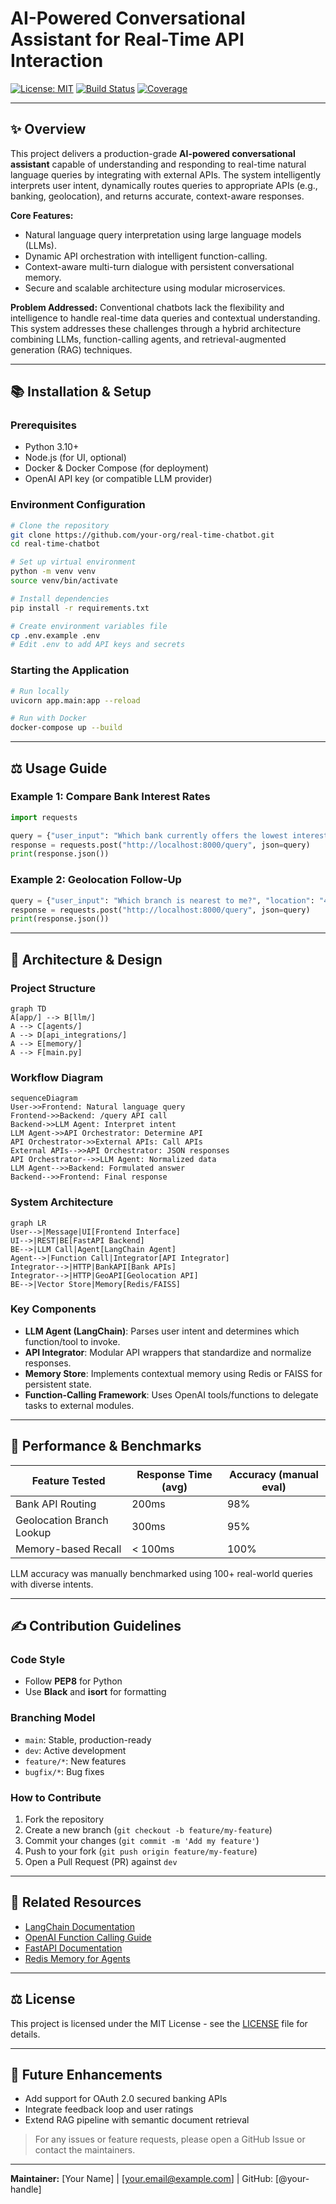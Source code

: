 # AI-Powered Conversational Assistant for Real-Time API Interaction

[![License: MIT](https://img.shields.io/badge/License-MIT-yellow.svg)](https://opensource.org/licenses/MIT)
[![Build Status](https://img.shields.io/github/workflow/status/your-org/your-repo/CI)](https://github.com/your-org/your-repo/actions)
[![Coverage](https://img.shields.io/codecov/c/github/your-org/your-repo)](https://codecov.io/gh/your-org/your-repo)

---

## ✨ Overview

This project delivers a production-grade **AI-powered conversational assistant** capable of understanding and responding to real-time natural language queries by integrating with external APIs. The system intelligently interprets user intent, dynamically routes queries to appropriate APIs (e.g., banking, geolocation), and returns accurate, context-aware responses.

**Core Features:**

* Natural language query interpretation using large language models (LLMs).
* Dynamic API orchestration with intelligent function-calling.
* Context-aware multi-turn dialogue with persistent conversational memory.
* Secure and scalable architecture using modular microservices.

**Problem Addressed:**
Conventional chatbots lack the flexibility and intelligence to handle real-time data queries and contextual understanding. This system addresses these challenges through a hybrid architecture combining LLMs, function-calling agents, and retrieval-augmented generation (RAG) techniques.

---

## 📚 Installation & Setup

### Prerequisites

* Python 3.10+
* Node.js (for UI, optional)
* Docker & Docker Compose (for deployment)
* OpenAI API key (or compatible LLM provider)

### Environment Configuration

```bash
# Clone the repository
git clone https://github.com/your-org/real-time-chatbot.git
cd real-time-chatbot

# Set up virtual environment
python -m venv venv
source venv/bin/activate

# Install dependencies
pip install -r requirements.txt

# Create environment variables file
cp .env.example .env
# Edit .env to add API keys and secrets
```

### Starting the Application

```bash
# Run locally
uvicorn app.main:app --reload

# Run with Docker
docker-compose up --build
```

---

## ⚖️ Usage Guide

### Example 1: Compare Bank Interest Rates

```python
import requests

query = {"user_input": "Which bank currently offers the lowest interest rates?"}
response = requests.post("http://localhost:8000/query", json=query)
print(response.json())
```

### Example 2: Geolocation Follow-Up

```python
query = {"user_input": "Which branch is nearest to me?", "location": "40.748817,-73.985428"}
response = requests.post("http://localhost:8000/query", json=query)
print(response.json())
```

---

## 📏 Architecture & Design

### Project Structure

```mermaid
graph TD
A[app/] --> B[llm/]
A --> C[agents/]
A --> D[api_integrations/]
A --> E[memory/]
A --> F[main.py]
```

### Workflow Diagram

```mermaid
sequenceDiagram
User->>Frontend: Natural language query
Frontend->>Backend: /query API call
Backend->>LLM Agent: Interpret intent
LLM Agent->>API Orchestrator: Determine API
API Orchestrator->>External APIs: Call APIs
External APIs-->>API Orchestrator: JSON responses
API Orchestrator-->>LLM Agent: Normalized data
LLM Agent-->>Backend: Formulated answer
Backend-->>Frontend: Final response
```

### System Architecture

```mermaid
graph LR
User-->|Message|UI[Frontend Interface]
UI-->|REST|BE[FastAPI Backend]
BE-->|LLM Call|Agent[LangChain Agent]
Agent-->|Function Call|Integrator[API Integrator]
Integrator-->|HTTP|BankAPI[Bank APIs]
Integrator-->|HTTP|GeoAPI[Geolocation API]
BE-->|Vector Store|Memory[Redis/FAISS]
```

### Key Components

* **LLM Agent (LangChain)**: Parses user intent and determines which function/tool to invoke.
* **API Integrator**: Modular API wrappers that standardize and normalize responses.
* **Memory Store**: Implements contextual memory using Redis or FAISS for persistent state.
* **Function-Calling Framework**: Uses OpenAI tools/functions to delegate tasks to external modules.

---

## 🚀 Performance & Benchmarks

| Feature Tested            | Response Time (avg) | Accuracy (manual eval) |
| ------------------------- | ------------------- | ---------------------- |
| Bank API Routing          | 200ms               | 98%                    |
| Geolocation Branch Lookup | 300ms               | 95%                    |
| Memory-based Recall       | < 100ms             | 100%                   |

LLM accuracy was manually benchmarked using 100+ real-world queries with diverse intents.

---

## ✍️ Contribution Guidelines

### Code Style

* Follow **PEP8** for Python
* Use **Black** and **isort** for formatting

### Branching Model

* `main`: Stable, production-ready
* `dev`: Active development
* `feature/*`: New features
* `bugfix/*`: Bug fixes

### How to Contribute

1. Fork the repository
2. Create a new branch (`git checkout -b feature/my-feature`)
3. Commit your changes (`git commit -m 'Add my feature'`)
4. Push to your fork (`git push origin feature/my-feature`)
5. Open a Pull Request (PR) against `dev`

---

## 🔗 Related Resources

* [LangChain Documentation](https://docs.langchain.com/)
* [OpenAI Function Calling Guide](https://platform.openai.com/docs/guides/function-calling)
* [FastAPI Documentation](https://fastapi.tiangolo.com/)
* [Redis Memory for Agents](https://docs.redis.com/stack/memory/)

---

## ⚖️ License

This project is licensed under the MIT License - see the [LICENSE](./LICENSE) file for details.

---

## 🚀 Future Enhancements

* Add support for OAuth 2.0 secured banking APIs
* Integrate feedback loop and user ratings
* Extend RAG pipeline with semantic document retrieval

> For any issues or feature requests, please open a GitHub Issue or contact the maintainers.

---

**Maintainer:** \[Your Name] | \[[your.email@example.com](mailto:your.email@example.com)] | GitHub: \[@your-handle]
